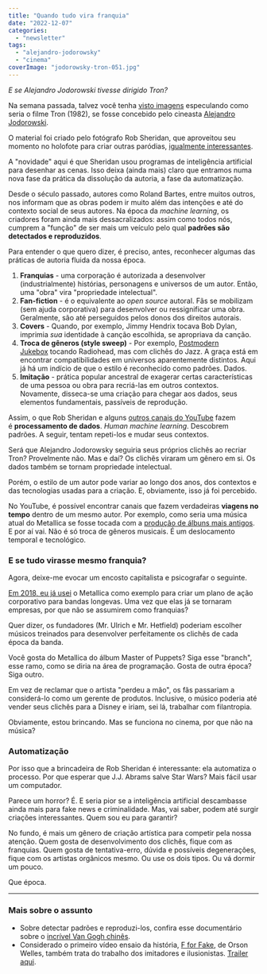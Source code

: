 ```yaml
---
title: "Quando tudo vira franquia"
date: "2022-12-07"
categories: 
  - "newsletter"
tags: 
  - "alejandro-jodorowsky"
  - "cinema"
coverImage: "jodorowsky-tron-051.jpg"
---
```


_E se Alejandro Jodorowski tivesse dirigido Tron?_

Na semana passada, talvez você tenha [visto imagens](https://kottke.org/22/12/jodorowskys-tron) especulando como seria o filme Tron (1982), se fosse concebido pelo cineasta [Alejandro Jodorowski](https://en.wikipedia.org/wiki/Alejandro_Jodorowsky).

O material foi criado pelo fotógrafo Rob Sheridan, que aproveitou seu momento no holofote para criar outras paródias, [igualmente interessantes](https://www.tumblr.com/robsheridan/702291133907255297/many-of-you-sent-me-that-spectacular-ai-art-of?source=share&_branch_match_id=1128090180739981868&_branch_referrer=H4sIAAAAAAAAAw3KWw5AMBAF0BWNIT4kdnNVpRJ9mN6G7p7zfQJZ6qoKDmxxu2xwOarlrQZv546kEalLPqTnJtUnSvTCAEot3hGuXTDBKTD%2BTXvBPc3PuzSOH2c8OzxdAAAA).

A "novidade" aqui é que Sheridan usou programas de inteligência artificial para desenhar as cenas. Isso deixa (ainda mais) claro que entramos numa nova fase da prática da dissolução da autoria, a fase da automatização.

Desde o século passado, autores como Roland Bartes, entre muitos outros, nos informam que as obras podem ir muito além das intenções e até do contexto social de seus autores. Na época da _machine learning_, os criadores foram ainda mais dessacralizados: assim como todos nós, cumprem a "função" de ser mais um veículo pelo qual **padrões são detectados e reproduzidos**.

Para entender o que quero dizer, é preciso, antes, reconhecer algumas das práticas de autoria fluida da nossa época.

1. **Franquias** - uma corporação é autorizada a desenvolver (industrialmente) histórias, personagens e universos de um autor. Então, uma "obra" vira "propriedade intelectual".
2. **Fan-fiction** - é o equivalente ao _open source_ autoral. Fãs se mobilizam (sem ajuda corporativa) para desenvolver ou ressignificar uma obra. Geralmente, são até perseguidos pelos donos dos direitos autorais.
3. **Covers** - Quando, por exemplo, Jimmy Hendrix tocava Bob Dylan, imprimia _sua_ identidade à canção escolhida, se apropriava da canção.
4. **Troca de gêneros (style sweep)** - Por exemplo, [Postmodern Jukebox](https://www.youtube.com/channel/UCORIeT1hk6tYBuntEXsguLg) tocando Radiohead, mas com clichês do Jazz. A graça está em encontrar compatibilidades em universos aparentemente distintos. Aqui já há um indício de que o estilo é reconhecido como padrões. Dados.
5. **Imitação** - prática popular ancestral de exagerar certas características de uma pessoa ou obra para recriá-las em outros contextos. Novamente, disseca-se uma criação para chegar aos dados, seus elementos fundamentais, passíveis de reprodução.

Assim, o que Rob Sheridan e alguns [outros canais do YouTube](https://www.youtube.com/@TenSecondSongs) fazem é **processamento de dados**. _Human machine learning_. Descobrem padrões. A seguir, tentam repeti-los e mudar seus contextos.

Será que Alejandro Jodorowsky seguiria seus próprios clichês ao recriar Tron? Provelmente não. Mas e daí? Os clichês viraram um gênero em si. Os dados também se tornam propriedade intelectual.

Porém, o estilo de um autor pode variar ao longo dos anos, dos contextos e das tecnologias usadas para a criação. E, obviamente, isso já foi percebido.

No YouTube, é possível encontrar canais que fazem verdadeiras **viagens no tempo** dentro de um mesmo autor. Por exemplo, como seria uma música atual do Metallica se fosse tocada com a [produção de álbuns mais antigos](https://www.youtube.com/watch?v=O4MbgJgwtPo). E por aí vai. Não é só troca de gêneros musicais. É um deslocamento temporal e tecnológico.

### E se tudo virasse mesmo franquia?

Agora, deixe-me evocar um encosto capitalista e psicografar o seguinte.

[Em 2018, eu já usei](https://anchor.fm/monoestereo/episodes/Tiozinhos-do-Rock-e243qi) o Metallica como exemplo para criar um plano de ação corporativo para bandas longevas. Uma vez que elas já se tornaram empresas, por que não se assumirem como franquias?

Quer dizer, os fundadores (Mr. Ulrich e Mr. Hetfield) poderiam escolher músicos treinados para desenvolver perfeitamente os clichês de cada época da banda.

Você gosta do Metallica do álbum Master of Puppets? Siga esse "branch", esse ramo, como se diria na área de programação. Gosta de outra época? Siga outro.

Em vez de reclamar que o artista "perdeu a mão", os fãs passariam a considerá-lo como um gerente de produtos. Inclusive, o músico poderia até vender seus clichês para a Disney e iriam, sei lá, trabalhar com filantropia.

Obviamente, estou brincando. Mas se funciona no cinema, por que não na música?

### Automatização

Por isso que a brincadeira de Rob Sheridan é interessante: ela automatiza o processo. Por que esperar que J.J. Abrams salve Star Wars? Mais fácil usar um computador.

Parece um horror? É. E seria pior se a inteligência artificial descambasse ainda mais para fake news e criminalidade. Mas, vai saber, podem até surgir criações interessantes. Quem sou eu para garantir?

No fundo, é mais um gênero de criação artística para competir pela nossa atenção. Quem gosta de desenvolvimento dos clichês, fique com as franquias. Quem gosta de tentativa-erro, dúvida e possíveis degenerações, fique com os artistas orgânicos mesmo. Ou use os dois tipos. Ou vá dormir um pouco.

Que época.

* * *

### Mais sobre o assunto

- Sobre detectar padrões e reproduzi-los, confira esse documentário sobre o [incrível Van Gogh chinês](https://www.youtube.com/watch?v=_yxyUi4_Wzo).
- Considerado o primeiro vídeo ensaio da história, [F for Fake](https://en.wikipedia.org/wiki/F_for_Fake), de Orson Welles, também trata do trabalho dos imitadores e ilusionistas. [Trailer aqui](https://youtu.be/9eaPK7EIHwc).
